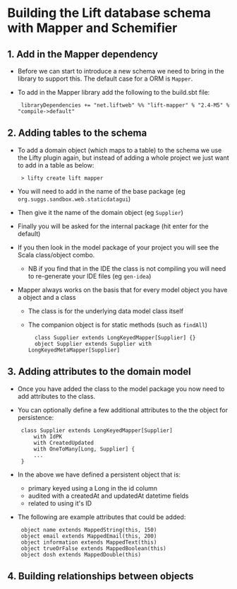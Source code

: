 # Building the Lift database schema with Mapper and Schemifier

##  1. Add in the Mapper dependency
 * Before we can start to introduce a new schema we need to bring in the library to support this.  The default case for a ORM is `Mapper`.
 * To add in the Mapper library add the following to the build.sbt file:
        
        libraryDependencies += "net.liftweb" %% "lift-mapper" % "2.4-M5" % "compile->default"

## 2. Adding tables to the schema
 * To add a domain object (which maps to a table) to the schema we use the Lifty plugin again, but instead of adding a whole project we just want to add in a table as below:

        > lifty create lift mapper

 * You will need to add in the name of the base package (eg `org.suggs.sandbox.web.staticdatagui`)
 * Then give it the name of the domain object (eg `Supplier`)
 * Finally you will be asked for the internal package (hit enter for the default)
 * If you then look in the model package of your project you will see the Scala class/object combo.
    * NB if you find that in the IDE the class is not compiling you will need to re-generate your IDE files (eg `gen-idea`)
 * Mapper always works on the basis that for every model object you have a object and a class
    * The class is for the underlying data model class itself 
    * The companion object is for static methods (such as `findAll`)

            class Supplier extends LongKeyedMapper[Supplier] {}
            object Supplier extends Supplier with LongKeyedMetaMapper[Supplier]
        

## 3. Adding attributes to the domain model
 * Once you have added the class to the model package you now need to add attributes to the class.
 * You can optionally define a few additional attributes to the the object for persistence:

        class Supplier extends LongKeyedMapper[Supplier]
            with IdPK
            with CreatedUpdated
            with OneToMany[Long, Supplier] {
            ...
        }

 * In the above we have defined a persistent object that is:
    * primary keyed using a Long in the id column
    * audited with a createdAt and updatedAt datetime fields
    * related to using it's ID

 * The following are example attributes that could be added:

        object name extends MappedString(this, 150)
        object email extends MappedEmail(this, 200)
        object information extends MappedText(this)
        object trueOrFalse extends MappedBoolean(this)
        object dosh extends MappedDouble(this)

## 4. Building relationships between objects


